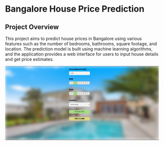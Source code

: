 # Bangalore House Price Prediction

## Project Overview

This project aims to predict house prices in Bangalore using various features such as the number of bedrooms, bathrooms, square footage, and location. The prediction model is built using machine learning algorithms, and the application provides a web interface for users to input house details and get price estimates.

![House Prices](bhp.png)